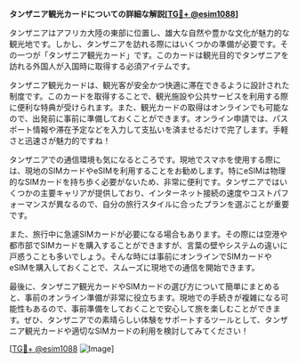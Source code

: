 **タンザニア観光カードについての詳細な解説[[TG💪+ @esim1088](https://t.me/s/esim1088)]**

タンザニアはアフリカ大陸の東部に位置し、雄大な自然や豊かな文化が魅力的な観光地です。しかし、タンザニアを訪れる際にはいくつかの準備が必要です。その一つが「タンザニア観光カード」です。このカードは観光目的でタンザニアを訪れる外国人が入国時に取得する必須アイテムです。

タンザニア観光カードは、観光客が安全かつ快適に滞在できるように設計された制度です。このカードを取得することで、観光施設や公共サービスを利用する際に便利な特典が受けられます。また、観光カードの取得はオンラインでも可能なので、出発前に事前に準備しておくことができます。オンライン申請では、パスポート情報や滞在予定などを入力して支払いを済ませるだけで完了します。手軽さと迅速さが魅力的ですね！

タンザニアでの通信環境も気になるところです。現地でスマホを使用する際には、現地のSIMカードやeSIMを利用することをお勧めします。特にeSIMは物理的なSIMカードを持ち歩く必要がないため、非常に便利です。タンザニアではいくつかの主要キャリアが提供しており、インターネット接続の速度やコストパフォーマンスが異なるので、自分の旅行スタイルに合ったプランを選ぶことが重要です。

また、旅行中に急遽SIMカードが必要になる場合もあります。その際には空港や都市部でSIMカードを購入することができますが、言葉の壁やシステムの違いに戸惑うことも多いでしょう。そんな時には事前にオンラインでSIMカードやeSIMを購入しておくことで、スムーズに現地での通信を開始できます。

最後に、タンザニア観光カードやSIMカードの選び方について簡単にまとめると、事前のオンライン準備が非常に役立ちます。現地での手続きが複雑になる可能性もあるので、事前準備をしておくことで安心して旅を楽しむことができます。ぜひ、タンザニアでの素晴らしい体験をサポートするツールとして、タンザニア観光カードや適切なSIMカードの利用を検討してみてください！

[[TG💪+ @esim1088](https://t.me/s/esim1088) ![Image](https://i.postimg.cc/Y0z9fWf4/image.png)]
